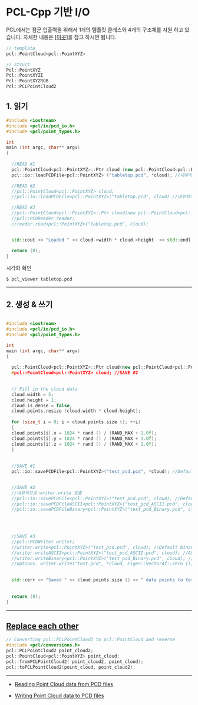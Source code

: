 # PCL-Cpp 기반 I/O


PCL에서는 점군 입출력을 위해서 1개의 템플릿 클래스와 4개의 구조체를 지원 하고 있습니다. 자세한 내용은 [[이곳]](https://www.twblogs.net/a/5c27931ebd9eee16b3dbc3eb)을 참고 하시면 됩니다. 

```cpp
// template
pcl::PointCloud<pcl::PointXYZ>

// struct 
Pcl::PointXYZ
Pcl::PointXYZI
Pcl::PointXYZRGB
Pcl::PCLPointCloud2
```

## 1. 읽기 

```cpp
#include <iostream>
#include <pcl/io/pcd_io.h>
#include <pcl/point_types.h>

int
main (int argc, char** argv)
{
  
  //READ #1 
  pcl::PointCloud<pcl::PointXYZ>::Ptr cloud (new pcl::PointCloud<pcl::PointXYZ>);
  pcl::io::loadPCDFile<pcl::PointXYZ> ("tabletop.pcd", *cloud); //내부적으로 reader.read() 호출 

  //READ #2
  //pcl::PointCloud<pcl::PointXYZ> cloud;
  //pcl::io::loadPCDFile<pcl::PointXYZ>("tabletop.pcd", cloud) //내부적으로 reader.read() 호출 

  //READ #3
  //pcl::PointCloud<pcl::PointXYZ>::Ptr cloud(new pcl::PointCloud<pcl::PointXYZ>);
  //pcl::PCDReader reader;
  //reader.read<pcl::PointXYZ>("tabletop.pcd", cloud);


  std::cout << "Loaded " << cloud->width * cloud->height  << std::endl; //cloud_filtered->points.size()

  return (0);
}

```

시각화 확인 
```
$ pcl_viewer tabletop.pcd
```

---


## 2. 생성 & 쓰기 


```cpp

#include <iostream>
#include <pcl/io/pcd_io.h>
#include <pcl/point_types.h>

int
main (int argc, char** argv)
{
  
  pcl::PointCloud<pcl::PointXYZ>::Ptr cloud(new pcl::PointCloud<pcl::PointXYZ>); //SAVE #1
  #pcl::PointCloud<pcl::PointXYZ> cloud; //SAVE #2

  
  // Fill in the cloud data
  cloud.width = 5;
  cloud.height = 1;
  cloud.is_dense = false;
  cloud.points.resize (cloud.width * cloud.height);
  
  for (size_t i = 0; i < cloud.points.size (); ++i)
  {
  cloud.points[i].x = 1024 * rand () / (RAND_MAX + 1.0f);
  cloud.points[i].y = 1024 * rand () / (RAND_MAX + 1.0f);
  cloud.points[i].z = 1024 * rand () / (RAND_MAX + 1.0f);
  }
  
  
  //SAVE #1
  pcl::io::savePCDFile<pcl::PointXYZ>("test_pcd.pcd", *cloud); //Default binary mode save


  //SAVE #2
  //내부적으로 writer.write 호출
  //pcl::io::savePCDFile<pcl::PointXYZ>("test_pcd.pcd", cloud); //Default binary mode save
  //pcl::io::savePCDFileASCII<pcl::PointXYZ>("test_pcd_ASCII.pcd", cloud); //ASCII mode
  //pcl::io::savePCDFileBinary<pcl::PointXYZ>("test_pcd_Binary.pcd", cloud); //binary mode 
  


    
  //SAVE #3
  //pcl::PCDWriter writer;
  //writer.write<pcl::PointXYZ>("test_pcd.pcd", cloud); //Default binary mode save
  //writer.writeASCII<pcl::PointXYZ>("test_pcd_ASCII.pcd", cloud); //ASCII mode
  //writer.writeBinary<pcl::PointXYZ>("test_pcd_Binary.pcd", cloud); //binary mode
  //options. writer.write("test.pcd", *cloud, Eigen::Vector4f::Zero (), Eigen::Quaternionf::Identity (), false);

  
  std::cerr << "Saved " << cloud.points.size () << " data points to test_pcd.pcd." << std::endl;
  
  
  return (0);
}
```



---

## [Replace each other ](https://blog.csdn.net/qq_16481211/article/details/85332763#pclPCLPointCloud2_80)

```cpp
// Converting pcl::PCLPointCloud2 to pcl::PointCloud and reverse
#include <pcl/conversions.h>
pcl::PCLPointCloud2 point_cloud2;
pcl::PointCloud<pcl::PointXYZ> point_cloud;
pcl::fromPCLPointCloud2( point_cloud2, point_cloud);
pcl::toPCLPointCloud2(point_cloud, point_cloud2);
```
---
- [Reading Point Cloud data from PCD files](http://www.pointclouds.org/documentation/tutorials/reading_pcd.php#reading-pcd)

- [Writing Point Cloud data to PCD files](http://www.pointclouds.org/documentation/tutorials/writing_pcd.php#writing-pcd)












